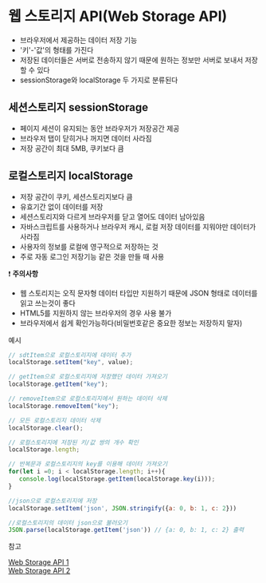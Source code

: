 # 웹 스토리지 API(Web Storage API)

- 브라우저에서 제공하는 데이터 저장 기능
- '키'-'값'의 형태를 가진다
- 저장된 데이터들은 서버로 전송하지 않기 때문에 원하는 정보만 서버로 보내서 저장할 수 있다
- sessionStorage와 localStorage 두 가지로 분류된다

## 세션스토리지 sessionStorage 

- 페이지 세션이 유지되는 동안 브라우저가 저장공간 제공
- 브라우저 탭이 닫히거나 꺼지면 데이터 사라짐
- 저장 공간이 최대 5MB, 쿠키보다 큼

## 로컬스토리지 localStorage

- 저장 공간이 쿠키, 세션스토리지보다 큼
- 유효기간 없이 데이터를 저장
- 세션스토리지와 다르게 브라우저를 닫고 열어도 데이터 남아있음
- 자바스크립트를 사용하거나 브라우저 캐시, 로컬 저장 데이터를 지워야만 데이터가 사라짐
- 사용자의 정보를 로컬에 영구적으로 저장하는 것
- 주로 자동 로그인 저장기능 같은 것을 만들 때 사용
​

❗ __주의사항__

- 웹 스토리지는 오직 문자형 데이터 타입만 지원하기 때문에 JSON 형태로 데이터를 읽고 쓰는것이 좋다
- HTML5를 지원하지 않는 브라우저의 경우 사용 불가
- 브라우저에서 쉽게 확인가능하다(비밀번호같은 중요한 정보는 저장하지 말자)

예시
```js
// sdtItem으로 로컬스토리지에 데이터 추가
localStorage.setItem("key", value);

// getItem으로 로컬스토리지에 저장했던 데이터 가져오기
localStorage.getItem("key");

// removeItem으로 로컬스토리지에서 원하는 데이터 삭제
localStorage.removeItem("key");

// 모든 로컬스토리지 데이터 삭제
localStorage.clear();

// 로컬스토리지에 저장된 키/값 쌍의 개수 확인
localStorage.length;

// 반복문과 로컬스토리지의 key를 이용해 데이터 가져오기
for(let i =0; i < localStorage.length; i++){
   console.log(localStorage.getItem(localStorage.key(i)));
}

//json으로 로컬스토리지에 저장
localStorage.setItem('json', JSON.stringify({a: 0, b: 1, c: 2}))

//로컬스토리지의 데이터 json으로 불러오기
JSON.parse(localStorage.getItem('json')) // {a: 0, b: 1, c: 2} 출력
```

참고

[Web Storage API 1](https://developer.mozilla.org/ko/docs/Web/API/Web_Storage_API)  
[Web Storage API 2](https://www.zerocho.com/category/HTML&DOM/post/5918515b1ed39f00182d3048)
